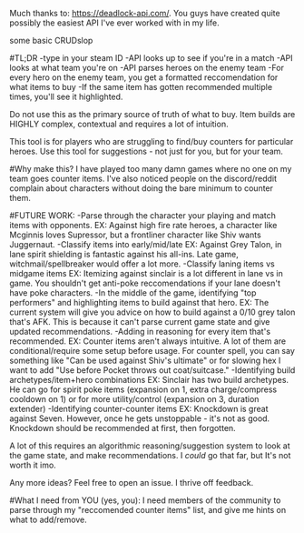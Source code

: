 Much thanks to: https://deadlock-api.com/. You guys have created quite possibly the easiest API I've ever worked with in my life.

some basic CRUDslop

#TL;DR
-type in your steam ID
-API looks up to see if you're in a match
-API looks at what team you're on
-API parses heroes on the enemy team
-For every hero on the enemy team, you get a formatted reccomendation for what items to buy
-If the same item has gotten recommended multiple times, you'll see it highlighted.

Do not use this as the primary source of truth of what to buy. Item builds are HIGHLY complex, contextual and requires a lot of intuition.

This tool is for players who are struggling to find/buy counters for particular heroes. Use this tool for suggestions - not just for you, but for your team.

#Why make this?
I have played too many damn games where no one on my team goes counter items. I've also noticed people on the discord/reddit complain about characters without doing the bare minimum to counter them.


#FUTURE WORK:
-Parse through the character your playing and match items with opponents.
EX: Against high fire rate heroes, a character like Mcginnis loves Supressor, but a frontliner character like Shiv wants Juggernaut.
-Classify items into early/mid/late
EX: Against Grey Talon, in lane spirit shielding is fantastic against his all-ins. Late game, witchmail/spellbreaker would offer a lot more.
-Classify laning items vs midgame items
EX: Itemizing against sinclair is a lot different in lane vs in game. You shouldn't get anti-poke reccomendations if your lane doesn't have poke characters.
-In the middle of the game, identifying "top performers" and highlighting items to build against that hero.
EX: The current system will give you advice on how to build against a 0/10 grey talon that's AFK. This is because it can't parse current game state and give updated recommendations.
-Adding in reasoning for every item that's recommended.
EX: Counter items aren't always intuitive. A lot of them are conditional/require some setup before usage.  For counter spell, you can say something like "Can be used against Shiv's ultimate" or for slowing hex I want to add "Use before Pocket throws out coat/suitcase."
-Identifying build archetypes/item+hero combinations
EX: Sinclair has two build archetypes. He can go for spirit poke items (expansion on 1, extra charge/compress cooldown on 1) or for more utility/control (expansion on 3, duration extender)
-Identifying counter-counter items
EX: Knockdown is great against Seven. However, once he gets unstoppable - it's not as good. Knockdown should be recommended at first, then forgotten.

A lot of this requires an algorithmic reasoning/suggestion system to look at the game state, and make recommendations. I *could* go that far, but It's not worth it imo.

Any more ideas? Feel free to open an issue. I thrive off feedback.

#What I need from YOU (yes, you):
I need members of the community to parse through my "reccomended counter items" list, and give me hints on what to add/remove.
